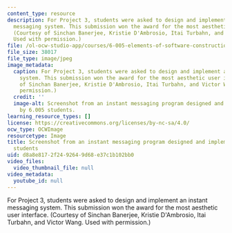 ```yaml
---
content_type: resource
description: For Project 3, students were asked to design and implement an instant
  messaging system. This submission won the award for the most aesthetic user interface.
  (Courtesy of Sinchan Banerjee, Kristie D'Ambrosio, Itai Turbahn, and Victor Wang.
  Used with permission.)
file: /ol-ocw-studio-app/courses/6-005-elements-of-software-construction-fall-2008/d8a8e8172f2492649d68e37c1b102bb0_6-005f08.jpg
file_size: 38017
file_type: image/jpeg
image_metadata:
  caption: For Project 3, students were asked to design and implement an instant messaging
    system. This submission won the award for the most aesthetic user interface. (Courtesy
    of Sinchan Banerjee, Kristie D'Ambrosio, Itai Turbahn, and Victor Wang. Used with
    permission.)
  credit: ''
  image-alt: Screenshot from an instant messaging program designed and implemented
    by 6.005 students.
learning_resource_types: []
license: https://creativecommons.org/licenses/by-nc-sa/4.0/
ocw_type: OCWImage
resourcetype: Image
title: Screenshot from an instant messaging program designed and implemented by 6.005
  students
uid: d8a8e817-2f24-9264-9d68-e37c1b102bb0
video_files:
  video_thumbnail_file: null
video_metadata:
  youtube_id: null
---
```

For Project 3, students were asked to design and implement an instant messaging system. This submission won the award for the most aesthetic user interface. (Courtesy of Sinchan Banerjee, Kristie D'Ambrosio, Itai Turbahn, and Victor Wang. Used with permission.)